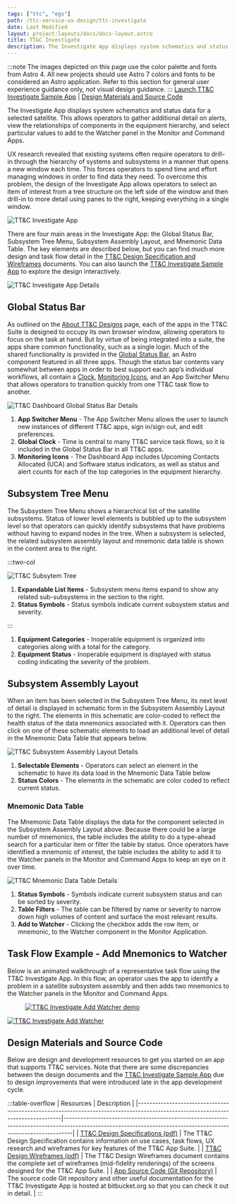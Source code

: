```yaml
---
tags: ["ttc", "egs"]
path: /ttc-service-ux-design/ttc-investigate
date: Last Modified
layout: project:layouts/docs/docs-layout.astro
title: TT&C Investigate
description: The Investigate App displays system schematics and status data for a selected satellite.
---
```


:::note
The images depicted on this page use the color palette and fonts from Astro 4. All new projects should use Astro 7 colors and fonts to be considered an Astro application. Refer to this section for general user experience guidance only, _not_ visual design guidance.
:::
[Launch TT&C Investigate Sample App](https://ttc-investigate.astrouxds.com) | [Design Materials and Source Code](/ttc-service-ux-design/ttc-investigate/#design-materials-and-source-code)

The Investigate App displays system schematics and status data for a selected satellite. This allows operators to gather additional detail on alerts, view the relationships of components in the equipment hierarchy, and select particular values to add to the Watcher panel in the Monitor and Command Apps.

UX research revealed that existing systems often require operators to drill-in through the hierarchy of systems and subsystems in a manner that opens a new window each time. This forces operators to spend time and effort managing windows in order to find data they need. To overcome this problem, the design of the Investigate App allows operators to select an item of interest from a tree structure on the left side of the window and then drill-in to more detail using panes to the right, keeping everything in a single window.

![TT&C Investigate App](/img/service-specific-ux-design/ttc-investigate/ttc-investigate-app.webp)

There are four main areas in the Investigate App: the Global Status Bar, Subsystem Tree Menu, Subsystem Assembly Layout, and Mnemonic Data Table. The key elements are described below, but you can find much more design and task flow detail in the [TT&C Design Specification and Wireframes](/ttc-service-ux-design/ttc-investigate/#design-materials-and-source-code) documents. You can also launch the [TT&C Investigate Sample App](https://ttc-investigate.astrouxds.com/) to explore the design interactively.

![TT&C Investigate App Details](/img/service-specific-ux-design/ttc-investigate/ttc-investigate-app-details.webp)

## Global Status Bar

As outlined on the [About TT&C Designs](/ttc-service-ux-design/about-the-ttc-designs) page, each of the apps in the TT&C Suite is designed to occupy its own browser window, allowing operators to focus on the task at hand. But by virtue of being integrated into a suite, the apps share common functionality, such as a single login. Much of the shared functionality is provided in the [Global Status Bar](/components/global-status-bar), an Astro component featured in all three apps. Though the status bar contents vary somewhat between apps in order to best support each app’s individual workflows, all contain a [Clock](/components/clock), [Monitoring Icons](/components/icons-and-symbols), and an App Switcher Menu that allows operators to transition quickly from one TT&C task flow to another.

![TT&C Dashboard Global Status Bar Details](/img/service-specific-ux-design/ttc-investigate/ttc-investigate-global-status-bar-details.webp)

1. **App Switcher Menu** - The App Switcher Menu allows the user to launch new instances of different TT&C apps, sign in/sign out, and edit preferences.
2. **Global Clock** - Time is central to many TT&C service task flows, so it is included in the Global Status Bar in all TT&C apps.
3. **Monitoring Icons** - The Dashboard App includes Upcoming Contacts Allocated (UCA) and Software status indicators, as well as status and alert counts for each of the top categories in the equipment hierarchy.

## Subsystem Tree Menu

The Subsystem Tree Menu shows a hierarchical list of the satellite subsystems. Status of lower level elements is bubbled up to the subsystem level so that operators can quickly identify subsystems that have problems without having to expand nodes in the tree. When a subsystem is selected, the related subsystem assembly layout and mnemonic data table is shown in the content area to the right.

:::two-col

![TT&C Subsytem Tree](/img/service-specific-ux-design/ttc-investigate/ttc-investigate-subsystem-tree-details.webp)

1. **Expandable List Items** - Subsystem menu items expand to show any related sub-subsystems in the section to the right.
2. **Status Symbols** - Status symbols indicate current subsystem status and severity.

:::

1. **Equipment Categories** - Inoperable equipment is organized into categories along with a total for the category.
2. **Equipment Status** - Inoperable equipment is displayed with status coding indicating the severity of the problem.

## Subsystem Assembly Layout

When an item has been selected in the Subsystem Tree Menu, its next level of detail is displayed in schematic form in the Subsystem Assembly Layout to the right. The elements in this schematic are color-coded to reflect the health status of the data mnemonics associated with it. Operators can then click on one of these schematic elements to load an additional level of detail in the Mnemonic Data Table that appears below.

![TT&C Subsystem Assembly Layout Details](/img/service-specific-ux-design/ttc-investigate/ttc-investigate-subsystem-assembly-details.webp)

1. **Selectable Elements** - Operators can select an element in the schematic to have its data load in the Mnemonic Data Table below
2. **Status Colors** - The elements in the schematic are color coded to reflect current status.

### Mnemonic Data Table

The Mnemonic Data Table displays the data for the component selected in the Subsystem Assembly Layout above. Because there could be a large number of mnemonics, the table includes the ability to do a type-ahead search for a particular item or filter the table by status. Once operators have identified a mnemonic of interest, the table includes the ability to add it to the Watcher panels in the Monitor and Command Apps to keep an eye on it over time.

![TT&C Mnemonic Data Table Details](/img/service-specific-ux-design/ttc-investigate/ttc-investigate-mnemonics-table-details.webp)

1. **Status Symbols** - Symbols indicate current subsystem status and can be sorted by severity.
2. **Table Filters** - The table can be filtered by name or severity to narrow down high volumes of content and surface the most relevant results.
3. **Add to Watcher** - Clicking the checkbox adds the row item, or mnemonic, to the Watcher component in the Monitor Application.

## Task Flow Example - Add Mnemonics to Watcher

Below is an animated walkthrough of a representative task flow using the TT&C Investigate App. In this flow, an operator uses the app to identify a problem in a satellite subsystem assembly and then adds two mnemonics to the Watcher panels in the Monitor and Command Apps.

<div markdown="1">
 <figure markdown="1">
  <a href="#demo" class="demo" name="close">
   <span class="icon-play"></span>
   <img src="/img/service-specific-ux-design/ttc-investigate/ttc-investigate-add-watcher-placeholder.webp"
   alt="TT&C Investigate Add Watcher demo" />
  </a>
 </figure>
 <a href="#close" class="lightbox" id="demo">
  <img src="/img/service-specific-ux-design/ttc-investigate/ttc-investigate-add-watcher.gif" alt="TT&C Investigate Add Watcher" />
 </a>
</div>

## Design Materials and Source Code

Below are design and development resources to get you started on an app that supports TT&C services. Note that there are some discrepancies between the design documents and the [TT&C Investigate Sample App](https://ttc-investigate.astrouxds.com/) due to design improvements that were introduced late in the app development cycle.

:::table-overflow
| Resources                                                                                                                       | Description                                                                                                                                                   |
|---------------------------------------------------------------------------------------------------------------------------------|---------------------------------------------------------------------------------------------------------------------------------------------------------------|
| [TT&C Design Specifications (pdf)](https://s3-us-west-2.amazonaws.com/com.rocketcom.astrouxds/downloads/ttc-specifications.pdf) | The TT&C Design Specification contains information on use cases, task flows, UX research and wireframes for key features of the TT&C App Suite.               |
| [TT&C Design Wireframes (pdf)](https://s3-us-west-2.amazonaws.com/com.rocketcom.astrouxds/downloads/ttc-wireframes.pdf)         | The TT&C Design Wireframes document contains the complete set of wireframes (mid-fidelity renderings) of the screens designed for the TT&C App Suite.         |
| [App Source Code (Git Repository)](https://bitbucket.org/rocketcom/tt-c-investigate/src/master/)                                | The source code Git repository and other useful documentation for the TT&C Investigate App is hosted at bitbucket.org so that you can check it out in detail. |
:::
